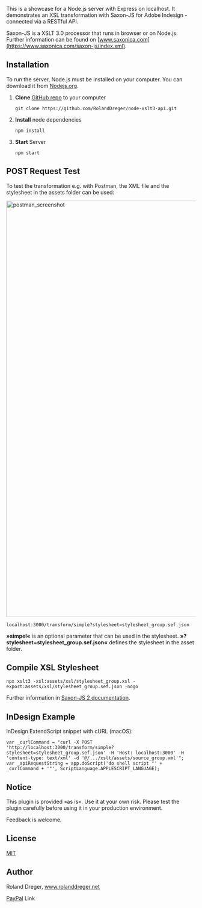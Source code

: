 This is a showcase for a Node.js server with Express on localhost. It demonstrates an XSL transformation with Saxon-JS for Adobe Indesign - connected via a RESTful API. 

Saxon-JS is a XSLT 3.0 processor that runs in browser or on Node.js. Further information can be found on [www.saxonica.com](https://www.saxonica.com/saxon-js/index.xml). 



## Installation

To run the server, Node.js must be installed on your computer. You can download it from [Nodejs.org](https://nodejs.org/  "Go to Nodejs.org").

1. **Clone** [GitHub repo](https://github.com/RolandDreger/node-xslt3-api "Go to GitHub repository") to your computer 

	`git clone https://github.com/RolandDreger/node-xslt3-api.git`

1. **Install** node dependencies

	`npm install` 

3. **Start** Server

	`npm start`



## POST Request Test

To test the transformation e.g. with Postman, the XML file and the stylesheet in the assets folder can be used:

<img width="1106" alt="postman_screenshot" src="https://user-images.githubusercontent.com/19747449/88344396-c338bd80-cd43-11ea-8f0f-4e8476ed97df.png">

`localhost:3000/transform/simple?stylesheet=stylesheet_group.sef.json`

**»simpel«** is an optional parameter that can be used in the stylesheet. 
**»?stylesheet=stylesheet_group.sef.json«** defines the stylesheet in the asset folder.



## Compile XSL Stylesheet

`npx xslt3 -xsl:assets/xsl/stylesheet_group.xsl -export:assets/xsl/stylesheet_group.sef.json -nogo`

Further information in [Saxon-JS 2 documentation](https://www.saxonica.com/saxon-js/documentation/index.html).



## InDesign Example

InDesign ExtendScript snippet with cURL (macOS):

```
var _curlCommand = "curl -X POST 'http://localhost:3000/transform/simple?stylesheet=stylesheet_group.sef.json' -H 'Host: localhost:3000' -H 'content-type: text/xml' -d '@/.../xslt/assets/source_group.xml'";
var _apiRequestString = app.doScript('do shell script "' + _curlCommand + '"', ScriptLanguage.APPLESCRIPT_LANGUAGE);
```


## Notice

This plugin is provided »as is«. Use it at your own risk. Please test the plugin carefully before using it in your production environment.

Feedback is welcome.



## License

[MIT](http://www.opensource.org/licenses/mit-license.php)



## Author

Roland Dreger, www.rolanddreger.net


[PayPal](https://www.paypal.com/cgi-bin/webscr?cmd=_donations&business=roland%2edreger%40a1%2enet&lc=AT&item_name=Roland%20Dreger%20%2f%20Donation%20for%20script%20development%20Kirby-Data-Importer&currency_code=EUR&bn=PP%2dDonationsBF%3abtn_donateCC_LG%2egif%3aNonHosted) Link 
